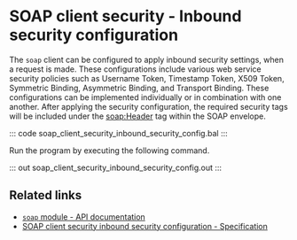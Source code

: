 # SOAP client security - Inbound security configuration

The `soap` client can be configured to apply inbound security settings, when a request is made. These configurations include various web service security policies such as Username Token, Timestamp Token, X509 Token, Symmetric Binding, Asymmetric Binding, and Transport Binding. These configurations can be implemented individually or in combination with one another. After applying the security configuration, the required security tags will be included under the <soap:Header> tag within the SOAP envelope.

::: code soap_client_security_inbound_security_config.bal :::

Run the program by executing the following command.

::: out soap_client_security_inbound_security_config.out :::

## Related links

- [`soap` module - API documentation](https://central.ballerina.io/ballerina/soap/)
- [SOAP client security inbound security configuration - Specification](/spec/soap/#321-inbound-security-configurations)
